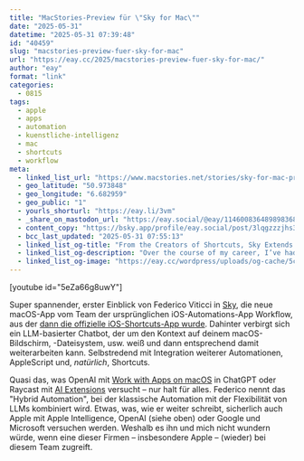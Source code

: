 ```yaml
---
title: "MacStories-Preview für \"Sky for Mac\""
date: "2025-05-31"
datetime: "2025-05-31 07:39:48"
id: "40459"
slug: "macstories-preview-fuer-sky-for-mac"
url: "https://eay.cc/2025/macstories-preview-fuer-sky-for-mac/"
author: "eay"
format: "link"
categories:
  - 0815
tags:
  - apple
  - apps
  - automation
  - kuenstliche-intelligenz
  - mac
  - shortcuts
  - workflow
meta:
  - linked_list_url: "https://www.macstories.net/stories/sky-for-mac-preview/"
  - geo_latitude: "50.973848"
  - geo_longitude: "6.682959"
  - geo_public: "1"
  - yourls_shorturl: "https://eay.li/3vm"
  - _share_on_mastodon_url: "https://eay.social/@eay/114600836489898368"
  - content_copy: "https://bsky.app/profile/eay.social/post/3lqgzzzjhs32r"
  - bcc_last_updated: "2025-05-31 07:55:13"
  - linked_list_og-title: "From the Creators of Shortcuts, Sky Extends AI Integration and Automation to Your Entire Mac"
  - linked_list_og-description: "Over the course of my career, I’ve had three distinct moments in which I saw a brand-new app and immediately felt it was going to change how I used my computer – and they were all about empowering people to do more with their devices. I had that feeling the first time I tried Editorial,"
  - linked_list_og-image: "https://eay.cc/wordpress/uploads/og-cache/5c0f04d6b38d35abe80a9f8913f74699.webp"
---
```


\[youtube id="5eZa66g8uwY"\]

Super spannender, erster Einblick von Federico Viticci in [Sky](https://sky.app/), die neue macOS-App vom Team der ursprünglichen iOS-Automations-App Workflow, aus der [dann die offizielle iOS-Shortcuts-App wurde](https://eay.cc/2017/apple-kauft-die-automation-app-workflow/). Dahinter verbirgt sich ein LLM-basierter Chatbot, der um den Kontext auf deinem macOS-Bildschirm, -Dateisystem, usw. weiß und dann entsprechend damit weiterarbeiten kann. Selbst­redend mit Integration weiterer Automationen, AppleScript und, _natürlich_, Shortcuts.

Quasi das, was OpenAI mit [Work with Apps on macOS](https://help.openai.com/en/articles/10119604-work-with-apps-on-macos) in ChatGPT oder Raycast mit [AI Extensions](https://manual.raycast.com/ai-extensions) versucht – nur halt für alles. Federico nennt das "Hybrid Automation", bei der klassische Automation mit der Flexibilität von LLMs kombiniert wird. Etwas, was, wie er weiter schreibt, sicherlich auch Apple mit Apple Intelligence, OpenAI (siehe oben) oder Google und Microsoft versuchen werden. Weshalb es ihn und mich nicht wundern würde, wenn eine dieser Firmen – insbesondere Apple – (wieder) bei diesem Team zugreift.
